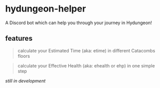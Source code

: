 # hydungeon-helper
A Discord bot which can help you through your journey in Hydungeon!
## features
> calculate your Estimated Time (aka: etime) in different Catacombs floors

> calculate your Effective Health (aka: ehealth or ehp) in one simple step

*still in development*
